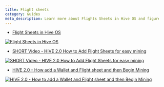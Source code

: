 ```yaml
---
title: Flight sheets
category: Guides
meta_description: Learn more about Flights Sheets in Hive OS and figure out how to create them.
---
```


- <a href="https://www.youtube.com/watch?v=4si1DDsID3s">Flight Sheets in Hive OS</a>

<a href="http://www.youtube.com/watch?feature=player_embedded&v=4si1DDsID3s
" target="_blank"><img src="http://img.youtube.com/vi/4si1DDsID3s/0.jpg"
alt="Flight Sheets in Hive OS"></a>

- <a href="https://www.youtube.com/watch?v=lHRRfa4YqyQ">SHORT Video - HIVE 2.0 How to Add Flight Sheets for easy mining</a>

<a href="http://www.youtube.com/watch?feature=player_embedded&v=lHRRfa4YqyQ
" target="_blank"><img src="http://img.youtube.com/vi/lHRRfa4YqyQ/0.jpg"
alt="SHORT Video - HIVE 2.0 How to Add Flight Sheets for easy mining"></a>

- <a href="https://www.youtube.com/watch?v=EX6CZ29zOkE">HIVE 2.0 - How add a Wallet and Flight sheet and then Begin Mining</a>

<a href="http://www.youtube.com/watch?feature=player_embedded&v=EX6CZ29zOkE
" target="_blank"><img src="http://img.youtube.com/vi/EX6CZ29zOkE/0.jpg"
alt="HIVE 2.0 - How to add a Wallet and Flight sheet and then Begin Mining"></a>
